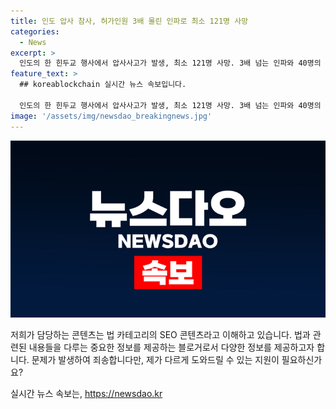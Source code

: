 ```yaml
---
title: 인도 압사 참사, 허가인원 3배 몰린 인파로 최소 121명 사망
categories:
  - News
excerpt: >
  인도의 한 힌두교 행사에서 압사사고가 발생, 최소 121명 사망. 3배 넘는 인파와 40명의 경찰. 행사장 혼란과 안전미비 지적. 여성과 어린이 등 희생. 이정민 기자.
feature_text: >
  ## koreablockchain 실시간 뉴스 속보입니다.

  인도의 한 힌두교 행사에서 압사사고가 발생, 최소 121명 사망. 3배 넘는 인파와 40명의 경찰. 행사장 혼란과 안전미비 지적. 여성과 어린이 등 희생. 이정민 기자.
image: '/assets/img/newsdao_breakingnews.jpg'
---
```


<p><img src="/assets/img/newsdao_breakingnews.jpg" alt="koreablockchain 속보" /></p>

<p>저희가 담당하는 콘텐츠는 법 카테고리의 SEO 콘텐츠라고 이해하고 있습니다. 법과 관련된 내용들을 다루는 중요한 정보를 제공하는 블로거로서 다양한 정보를 제공하고자 합니다. 문제가 발생하여 죄송합니다만, 제가 다르게 도와드릴 수 있는 지원이 필요하신가요?</p>
실시간 뉴스 속보는, <a href="https://newsdao.kr" rel="dofollow">https://newsdao.kr</a>


